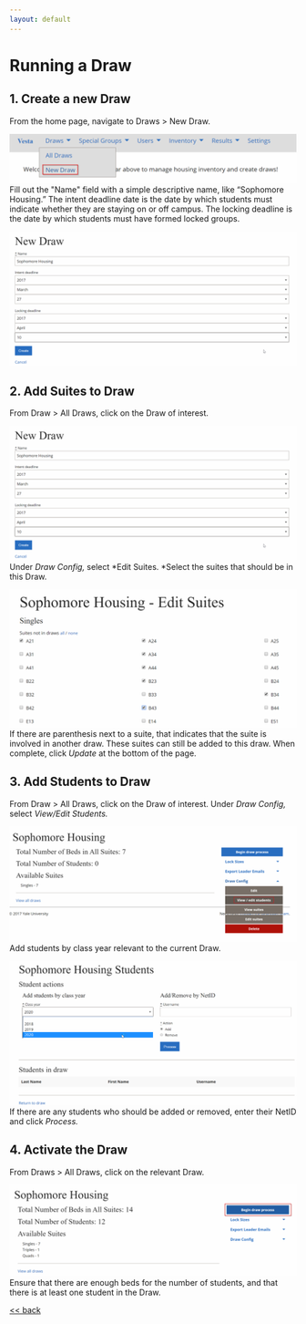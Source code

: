 ```yaml
---
layout: default
---
```


# Running a Draw

## 1. Create a new Draw

From the home page, navigate to Draws > New Draw.

![image alt text](image_6.png)Fill out the "Name" field with a simple descriptive name, like “Sophomore Housing.” The intent deadline date is the date by which students must indicate whether they are staying on or off campus. The locking deadline is the date by which students must have formed locked groups.

![image alt text](image_7.png)

## 2. Add Suites to Draw

From Draw > All Draws, click on the Draw of interest.

![image alt text](image_8.png)Under *Draw Config,* select *Edit Suites. *Select the suites that should be in this Draw.

![image alt text](image_9.png)If there are parenthesis next to a suite, that indicates that the suite is involved in another draw. These suites can still be added to this draw. When complete, click *Update* at the bottom of the page.

## 3. Add Students to Draw

From Draw > All Draws, click on the Draw of interest. Under *Draw Config,* select *View/Edit Students.*

![image alt text](image_10.png)Add students by class year relevant to the current Draw.

![image alt text](image_11.png)If there are any students who should be added or removed, enter their NetID and click *Process.*

## 4. Activate the Draw

From Draws > All Draws, click on the relevant Draw.

![image alt text](image_12.png)Ensure that there are enough beds for the number of students, and that there is at least one student in the Draw.

[<< back](admin)
